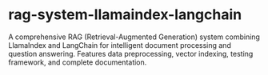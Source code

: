 # rag-system-llamaindex-langchain
A comprehensive RAG (Retrieval-Augmented Generation) system combining LlamaIndex and LangChain for intelligent document processing and question answering. Features data preprocessing, vector indexing, testing framework, and complete documentation.
